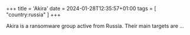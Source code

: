 +++
title = 'Akira'
date = 2024-01-28T12:35:57+01:00
tags = [
    "country:russia"
]
+++

Akira is a ransomware group active from Russia. Their main targets are ...
